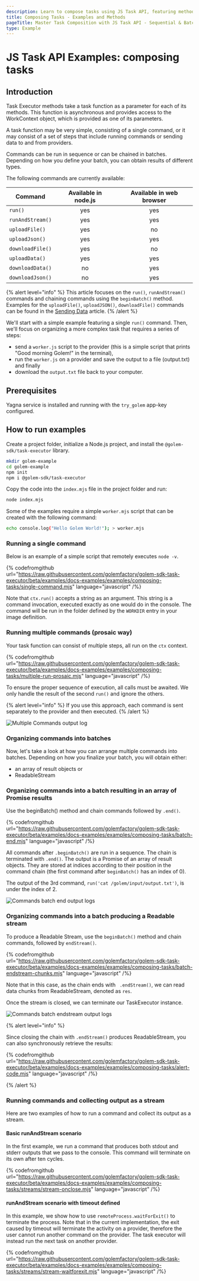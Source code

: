 ```yaml
---
description: Learn to compose tasks using JS Task API, featuring methods for sequential and batch command execution with practical examples.
title: Composing Tasks - Examples and Methods
pageTitle: Master Task Composition with JS Task API - Sequential & Batch Command Execution
type: Example
---
```


# JS Task API Examples: composing tasks

## Introduction

Task Executor methods take a task function as a parameter for each of its methods.
This function is asynchronous and provides access to the WorkContext object, which is provided as one of its parameters.

A task function may be very simple, consisting of a single command, or it may consist of a set of steps that include running commands or sending data to and from providers.

Commands can be run in sequence or can be chained in batches. Depending on how you define your batch, you can obtain results of different types.

The following commands are currently available:

| Command          | Available in node.js | Available in web browser |
| ---------------- | :------------------: | :----------------------: |
| `run()`          |         yes          |           yes            |
| `runAndStream()` |         yes          |           yes            |
| `uploadFile()`   |         yes          |            no            |
| `uploadJson()`   |         yes          |           yes            |
| `downloadFile()` |         yes          |            no            |
| `uploadData()`   |         yes          |           yes            |
| `downloadData()` |          no          |           yes            |
| `downloadJson()` |          no          |           yes            |

{% alert level="info" %}
This article focuses on the `run()`, `runAndStream()` commands and chaining commands using the `beginBatch()` method. Examples for the `uploadFile()`, `uploadJSON()`, `downloadFile()` commands can be found in the [Sending Data](/docs/creators/javascript/examples/transferring-data) article.
{% /alert %}

We'll start with a simple example featuring a single `run()` command. Then, we'll focus on organizing a more complex task that requires a series of steps:

- send a `worker.js` script to the provider (this is a simple script that prints "Good morning Golem!" in the terminal),
- run the `worker.js` on a provider and save the output to a file (output.txt) and finally
- download the `output.txt` file back to your computer.

## Prerequisites

Yagna service is installed and running with the `try_golem` app-key configured.

## How to run examples

Create a project folder, initialize a Node.js project, and install the `@golem-sdk/task-executor` library.

```bash
mkdir golem-example
cd golem-example
npm init
npm i @golem-sdk/task-executor
```

Copy the code into the `index.mjs` file in the project folder and run:

```bash
node index.mjs
```

Some of the examples require a simple `worker.mjs` script that can be created with the following command:

```bash
echo console.log("Hello Golem World!"); > worker.mjs
```

### Running a single command

Below is an example of a simple script that remotely executes `node -v`.

{% codefromgithub url="https://raw.githubusercontent.com/golemfactory/golem-sdk-task-executor/beta/examples/docs-examples/examples/composing-tasks/single-command.mjs" language="javascript" /%}

Note that `ctx.run()` accepts a string as an argument. This string is a command invocation, executed exactly as one would do in the console. The command will be run in the folder defined by the `WORKDIR` entry in your image definition.

### Running multiple commands (prosaic way)

Your task function can consist of multiple steps, all run on the `ctx` context.

{% codefromgithub url="https://raw.githubusercontent.com/golemfactory/golem-sdk-task-executor/beta/examples/docs-examples/examples/composing-tasks/multiple-run-prosaic.mjs" language="javascript" /%}

To ensure the proper sequence of execution, all calls must be awaited. We only handle the result of the second `run()` and ignore the others.

{% alert level="info" %}
If you use this approach, each command is sent separately to the provider and then executed.
{% /alert %}

![Multiple Commands output log](/command_prosaic_log.png)

### Organizing commands into batches

Now, let's take a look at how you can arrange multiple commands into batches.
Depending on how you finalize your batch, you will obtain either:

- an array of result objects or
- ReadableStream

### Organizing commands into a batch resulting in an array of Promise results

Use the beginBatch() method and chain commands followed by `.end()`.

{% codefromgithub url="https://raw.githubusercontent.com/golemfactory/golem-sdk-task-executor/beta/examples/docs-examples/examples/composing-tasks/batch-end.mjs" language="javascript" /%}

All commands after `.beginBatch()` are run in a sequence. The chain is terminated with `.end()`. The output is a Promise of an array of result objects. They are stored at indices according to their position in the command chain (the first command after `beginBatch()` has an index of 0).

The output of the 3rd command, `run('cat /golem/input/output.txt')`, is under the index of 2.

![Commands batch end output logs](/batch_end_log.png)

### Organizing commands into a batch producing a Readable stream

To produce a Readable Stream, use the `beginBatch()` method and chain commands, followed by `endStream()`.

{% codefromgithub url="https://raw.githubusercontent.com/golemfactory/golem-sdk-task-executor/beta/examples/docs-examples/examples/composing-tasks/batch-endstream-chunks.mjs" language="javascript" /%}

Note that in this case, as the chain ends with ` .endStream()`, we can read data chunks from ReadableStream, denoted as `res`.

Once the stream is closed, we can terminate our TaskExecutor instance.

![Commands batch endstream output logs](/batch_endsteram_log.png)

{% alert level="info" %}

Since closing the chain with `.endStream()` produces ReadableStream, you can also synchronously retrieve the results:

{% codefromgithub url="https://raw.githubusercontent.com/golemfactory/golem-sdk-task-executor/beta/examples/docs-examples/examples/composing-tasks/alert-code.mjs" language="javascript" /%}

{% /alert %}

### Running commands and collecting output as a stream

Here are two examples of how to run a command and collect its output as a stream.

#### Basic runAndStream scenario

In the first example, we run a command that produces both stdout and stderr outputs that we pass to the console. This command will terminate on its own after ten cycles.

{% codefromgithub url="https://raw.githubusercontent.com/golemfactory/golem-sdk-task-executor/beta/examples/docs-examples/examples/composing-tasks/streams/stream-onclose.mjs" language="javascript" /%}

#### runAndStream scenario with timeout defined

In this example, we show how to use `remoteProcess.waitForExit()` to terminate the process. Note that in the current implementation, the exit caused by timeout will terminate the activity on a provider, therefore the user cannot run another command on the provider. The task executor will instead run the next task on another provider.


{% codefromgithub url="https://raw.githubusercontent.com/golemfactory/golem-sdk-task-executor/beta/examples/docs-examples/examples/composing-tasks/streams/stream-waitforexit.mjs" language="javascript" /%}
